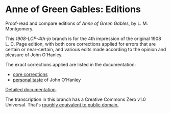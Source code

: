 # Anne of Green Gables: Editions
Proof-read and compare editions of _Anne of Green Gables_, by L. M. Montgomery.

This _1908-LCP-4th-jo_ branch is for the 4th impression of the original 1908 L. C. Page edition, 
with both core corrections applied for errors that are certain or near-certain, and 
various edits made according to the opinion and pleasure of John O'Hanley.

The exact corrections applied are listed in the documentation:
<ul>
 <li><a href='https://johanley.github.io/anne-of-green-gables/index.html#known-issues-certain-or-likely'>core corrections</a>
 <li><a href='https://johanley.github.io/anne-of-green-gables/index.html#issues-personal-taste'>personal taste</a> of John O'Hanley
</ul>


<a href='https://johanley.github.io/anne-of-green-gables/index.html'>Detailed documentation</a>.

The transcription in this branch has a Creative Commons Zero v1.0 Universal.
That's <a href='https://creativecommons.org/share-your-work/public-domain/cc0'>roughly equivalent to public domain.</a>